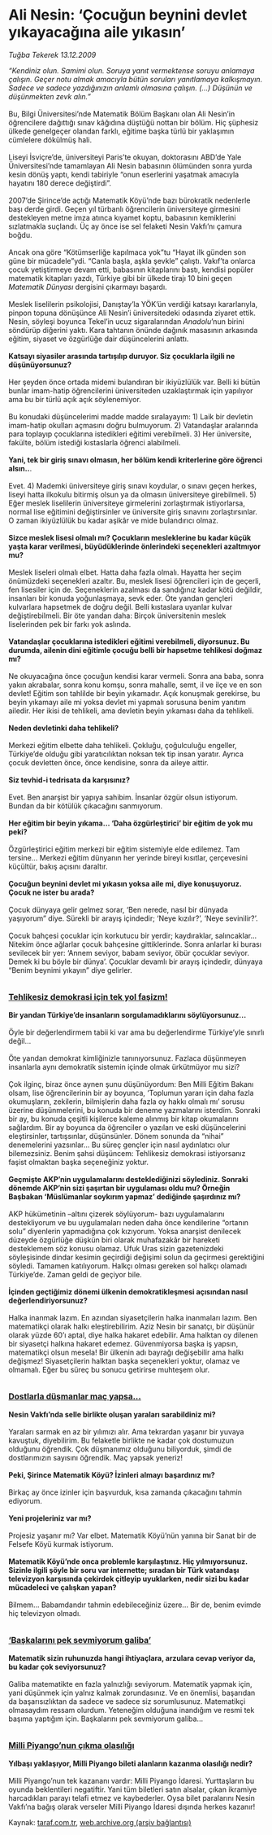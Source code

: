 # Ali Nesin: ‘Çocuğun beynini devlet yıkayacağına aile yıkasın’

*Tuğba Tekerek 13.12.2009*

<div class="yazi"><i>“Kendiniz olun. Samimi olun. Soruya yanıt vermektense soruyu anlamaya çalışın. Geçer notu almak amacıyla bütün soruları yanıtlamaya kalkışmayın. Sadece ve sadece yazdığınızın anlamlı olmasına çalışın. (...) Düşünün ve düşünmekten zevk alın.”</i> <br/><br/>Bu, Bilgi Üniversitesi’nde Matematik Bölüm Başkanı olan Ali Nesin’in öğrencilere dağıttığı sınav kâğıdına düştüğü nottan bir bölüm. Hiç şüphesiz ülkede genelgeçer olandan farklı, eğitime başka türlü bir yaklaşımın cümlelere dökülmüş hali. <br/><br/>Liseyi İsviçre’de, üniversiteyi Paris’te okuyan, doktorasını ABD’de Yale Üniversitesi’nde tamamlayan Ali Nesin babasının ölümünden sonra yurda kesin dönüş yaptı, kendi tabiriyle “onun eserlerini yaşatmak amacıyla hayatını 180 derece değiştirdi”. <br/><br/>2007’de Şirince’de açtığı Matematik Köyü’nde bazı bürokratik nedenlerle başı derde girdi. Geçen yıl türbanlı öğrencilerin üniversiteye girmesini destekleyen metne imza atınca kıyamet koptu, babasının kemiklerini sızlatmakla suçlandı. Üç ay önce ise sel felaketi Nesin Vakfı’nı çamura boğdu. <br/><br/>Ancak ona göre “Kötümserliğe kapılmaca yok”tu “Hayat ilk günden son güne bir mücadele”ydi. “Canla başla, aşkla şevkle” çalıştı. Vakıf’ta onlarca çocuk yetiştirmeye devam etti, babasının kitaplarını bastı, kendisi popüler matematik kitapları yazdı, Türkiye gibi bir ülkede tirajı 10 bini geçen <i>Matematik Dünyası</i> dergisini çıkarmayı başardı. <br/><br/>Meslek liselilerin psikolojisi, Danıştay’la YÖK’ün verdiği katsayı kararlarıyla, pinpon topuna dönüşünce Ali Nesin’i üniversitedeki odasında ziyaret ettik. Nesin, söyleşi boyunca Tekel’in ucuz sigaralarından <i>Anadolu</i>’nun birini söndürüp diğerini yaktı. Kara tahtanın önünde dağınık masasının arkasında eğitim, siyaset ve özgürlüğe dair düşüncelerini anlattı. <b><br/><br/>Katsayı siyasiler arasında tartışılıp duruyor. Siz çocuklarla ilgili ne düşünüyorsunuz?</b> <br/><br/>Her şeyden önce ortada midemi bulandıran bir ikiyüzlülük var. Belli ki bütün bunlar imam-hatip öğrencilerini üniversiteden uzaklaştırmak için yapılıyor ama bu bir türlü açık açık söylenemiyor. <br/><br/>Bu konudaki düşüncelerimi madde madde sıralayayım: 1) Laik bir devletin imam-hatip okulları açmasını doğru bulmuyorum. 2) Vatandaşlar aralarında para toplayıp çocuklarına istedikleri eğitimi verebilmeli. 3) Her üniversite, fakülte, bölüm istediği kıstaslarla öğrenci alabilmeli. <b><br/><br/>Yani, tek bir giriş sınavı olmasın, her bölüm kendi kriterlerine göre öğrenci alsın..</b>. <br/><br/>Evet. 4) Mademki üniversiteye giriş sınavı koydular, o sınavı geçen herkes, liseyi hatta ilkokulu bitirmiş olsun ya da olmasın üniversiteye girebilmeli. 5) Eğer meslek liselilerin üniversiteye girmelerini zorlaştırmak istiyorlarsa, normal lise eğitimini değiştirsinler ve üniversite giriş sınavını zorlaştırsınlar. O zaman ikiyüzlülük bu kadar aşikâr ve mide bulandırıcı olmaz. <b><br/><br/>Sizce meslek lisesi olmalı mı? Çocukların mesleklerine bu kadar küçük yaşta karar verilmesi, büyüdüklerinde önlerindeki seçenekleri azaltmıyor mu?</b> <br/><br/>Meslek liseleri olmalı elbet. Hatta daha fazla olmalı. Hayatta her seçim önümüzdeki seçenekleri azaltır. Bu, meslek lisesi öğrencileri için de geçerli, fen lisesiler için de. Seçeneklerin azalması da sandığınız kadar kötü değildir, insanları bir konuda yoğunlaşmaya, sevk eder. Öte yandan gençleri kulvarlara hapsetmek de doğru değil. Belli kıstaslara uyanlar kulvar değiştirebilmeli. Bir öte yandan daha: Birçok üniversitenin meslek liselerinden pek bir farkı yok aslında. <b><br/><br/>Vatandaşlar çocuklarına istedikleri eğitimi verebilmeli, diyorsunuz. Bu durumda, ailenin dini eğitimle çocuğu belli bir hapsetme tehlikesi doğmaz mı?</b> <br/><br/>Ne okuyacağına önce çocuğun kendisi karar vermeli. Sonra ana baba, sonra yakın akrabalar, sonra konu komşu, sonra mahalle, semt, il ve ilçe ve en son devlet! Eğitim son tahlilde bir beyin yıkamadır. Açık konuşmak gerekirse, bu beyin yıkamayı aile mi yoksa devlet mi yapmalı sorusuna benim yanıtım ailedir. Her ikisi de tehlikeli, ama devletin beyin yıkaması daha da tehlikeli. <b><br/><br/>Neden devletinki daha tehlikeli?</b> <br/><br/>Merkezi eğitim elbette daha tehlikeli. Çokluğu, çoğulculuğu engeller, Türkiye’de olduğu gibi yaratıcılıktan noksan tek tip insan yaratır. Ayrıca çocuk devletten önce, önce kendisine, sonra da aileye aittir. <b><br/><br/>Siz tevhid-i tedrisata da karşısınız?</b> <br/><br/>Evet. Ben anarşist bir yapıya sahibim. İnsanlar özgür olsun istiyorum. Bundan da bir kötülük çıkacağını sanmıyorum. <b><br/><br/>Her eğitim bir beyin yıkama... ‘Daha özgürleştirici’ bir eğitim de yok mu peki?</b> <br/><br/>Özgürleştirici eğitim merkezi bir eğitim sistemiyle elde edilemez. Tam tersine... Merkezi eğitim dünyanın her yerinde bireyi kısıtlar, çerçevesini küçültür, bakış açısını daraltır. <b><br/><br/>Çocuğun beynini devlet mi yıkasın yoksa aile mi, diye konuşuyoruz. Çocuk ne ister bu arada?</b> <br/><br/>Çocuk dünyaya gelir gelmez sorar, ‘Ben nerede, nasıl bir dünyada yaşıyorum” diye. Sürekli bir arayış içindedir; ‘Neye kızılır?’, ‘Neye sevinilir?’. <br/><br/>Çocuk bahçesi çocuklar için korkutucu bir yerdir; kaydıraklar, salıncaklar... Nitekim önce ağlarlar çocuk bahçesine gittiklerinde. Sonra anlarlar ki burası sevilecek bir yer: ‘Annem seviyor, babam seviyor, öbür çocuklar seviyor. Demek ki bu böyle bir dünya’. Çocuklar devamlı bir arayış içindedir, dünyaya “Benim beynimi yıkayın” diye gelirler.   <br/><br/><br/><strong><font size="3"><u>Tehlikesiz demokrasi için tek yol faşizm!</u></font> <br/><br/>Bir yandan Türkiye’de insanların sorgulamadıklarını söylüyorsunuz...</strong> <br/><br/>Öyle bir değerlendirmem tabii ki var ama bu değerlendirme Türkiye’yle sınırlı değil... <br/><br/>Öte yandan demokrat kimliğinizle tanınıyorsunuz. Fazlaca düşünmeyen insanlarla aynı demokratik sistemin içinde olmak ürkütmüyor mu sizi? <br/><br/>Çok ilginç, biraz önce aynen şunu düşünüyordum: Ben Milli Eğitim Bakanı olsam, lise öğrencilerinin bir ay boyunca, ‘Toplumun yararı için daha fazla okumuşların, zekilerin, bilmişlerin daha fazla oy hakkı olmalı mı’ sorusu üzerine düşünmelerini, bu konuda bir deneme yazmalarını isterdim. Sonraki bir ay, bu konuda çeşitli kişilerce kaleme alınmış bir kitap okumalarını sağlardım. Bir ay boyunca da öğrenciler o yazıları ve eski düşüncelerini eleştirsinler, tartışsınlar, düşünsünler. Dönem sonunda da “nihai” denemelerini yazsınlar... Bu süreç gençler için nasıl aydınlatıcı olur bilemezsiniz. Benim şahsi düşüncem: Tehlikesiz demokrasi istiyorsanız faşist olmaktan başka seçeneğiniz yoktur. <b><br/><br/>Geçmişte AKP’nin uygulamalarını desteklediğinizi söylediniz. Sonraki dönemde AKP’nin sizi şaşırtan bir uygulaması oldu mu? Örneğin Başbakan ‘Müslümanlar soykırım yapmaz’ dediğinde şaşırdınız mı?</b> <br/><br/>AKP hükümetinin –altını çizerek söylüyorum- bazı uygulamalarını destekliyorum ve bu uygulamaları neden daha önce kendilerine “ortanın solu” diyenlerin yapmadığına çok kızıyorum. Yoksa anarşist denilecek düzeyde özgürlüğe düşkün biri olarak muhafazakâr bir hareketi desteklemem söz konusu olamaz. Ufuk Uras sizin gazetenizdeki söyleşisinde dindar kesimin geçirdiği değişimi solun da geçirmesi gerektiğini söyledi. Tamamen katılıyorum. Halkçı olması gereken sol halkçı olamadı Türkiye’de. Zaman geldi de geçiyor bile. <b><br/><br/>İçinden geçtiğimiz dönemi ülkenin demokratikleşmesi açısından nasıl değerlendiriyorsunuz?</b> <br/><br/>Halka inanmak lazım. En azından siyasetçilerin halka inanmaları lazım. Ben matematikçi olarak halkı eleştirebilirim. Aziz Nesin bir sanatçı, bir düşünür olarak yüzde 60’ı aptal, diye halka hakaret edebilir. Ama halktan oy dilenen bir siyasetçi halkına hakaret edemez. Güvenmiyorsa başka iş yapsın, matematikçi olsun mesela! Bir ülkenin adı bayrağı değişebilir ama halkı değişmez! Siyasetçilerin halktan başka seçenekleri yoktur, olamaz ve olmamalı. Eğer bu süreç bu sonucu getirirse muhteşem olur.   <br/><br/><br/><font size="3"><u><strong>Dostlarla düşmanlar maç yapsa...</strong></u></font> <br/><br/><strong>Nesin Vakfı’nda selle birlikte oluşan yaraları sarabildiniz mi?</strong> <br/><br/>Yaraları sarmak en az bir yılımızı alır. Ama tekrardan yaşanır bir yuvaya kavuştuk, diyebilirim. Bu felaketle birlikte ne kadar çok dostumuzun olduğunu öğrendik. Çok düşmanımız olduğunu biliyorduk, şimdi de dostlarımızın sayısını öğrendik. Maç yapsak yeneriz! <b><br/><br/>Peki, Şirince Matematik Köyü? İzinleri almayı başardınız mı?</b> <br/><br/>Birkaç ay önce izinler için başvurduk, kısa zamanda çıkacağını tahmin ediyorum. <b><br/><br/>Yeni projeleriniz var mı?</b> <br/><br/>Projesiz yaşanır mı? Var elbet. Matematik Köyü’nün yanına bir Sanat bir de Felsefe Köyü kurmak istiyorum. <b><br/><br/>Matematik Köyü’nde onca problemle karşılaştınız. Hiç yılmıyorsunuz. Sizinle ilgili şöyle bir soru var internette; sıradan bir Türk vatandaşı televizyon karşısında çekirdek çitleyip uyuklarken, nedir sizi bu kadar mücadeleci ve çalışkan yapan?</b> <br/><br/>Bilmem... Babamdandır tahmin edebileceğiniz üzere... Bir de, benim evimde hiç televizyon olmadı.   <br/><br/><br/><font size="3"><u><strong>‘Başkalarını pek sevmiyorum galiba’</strong></u></font> <b><br/><br/>Matematik sizin ruhunuzda hangi ihtiyaçlara, arzulara cevap veriyor da, bu kadar çok seviyorsunuz?</b> <br/><br/>Galiba matematikte en fazla yalnızlığı seviyorum. Matematik yapmak için, yani düşünmek için yalnız kalmak zorundasınız. Ve en önemlisi, başarıdan da başarısızlıktan da sadece ve sadece siz sorumlusunuz. Matematikçi olmasaydım ressam olurdum. Yeteneğim olduğuna inandığım ve resmi tek başıma yaptığım için. Başkalarını pek sevmiyorum galiba...   <b><br/><br/><br/><font size="3"><u>Milli Piyango’nun çıkma olasılığı</u></font></b> <b><br/><br/>Yılbaşı yaklaşıyor, Milli Piyango bileti alanların kazanma olasılığı nedir?</b> <br/><br/>Milli Piyango’nun tek kazananı vardır: Milli Piyango İdaresi. Yurttaşların bu oyunda beklentileri negatiftir. Yani tüm biletleri satın alsalar, çıkan ikramiye harcadıkları parayı telafi etmez ve kaybederler. Oysa bilet paralarını Nesin Vakfı’na bağış olarak verseler Milli Piyango İdaresi dışında herkes kazanır!
              </div>

Kaynak: [taraf.com.tr](http://taraf.com.tr:80/makale/9006.htm), [web.archive.org (arşiv bağlantısı)](http://web.archive.org/web/20100323054137/http://taraf.com.tr:80/makale/9006.htm)
